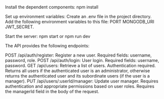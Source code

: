 Install the dependent components:
npm install

Set up environment variables:
Create an .env file in the project directory.
Add the following environment variables to this file:
PORT
MONGODB_URI
JWT_SECRET.

Start the server:
npm start
or
npm run dev

The API provides the following endpoints:

POST /api/auth/register: Register a new user. Required fields: username, password, role.
POST /api/auth/login: User login. Required fields: username, password.
GET /api/users: Retrieve a list of users. Authentication required. Returns all users if the authenticated user is an administrator, otherwise returns the authenticated user and its subordinate users (if the user is a manager).
PUT /api/users/:userId/manager: Update user manager. Requires authentication and appropriate permissions based on user roles. Requires the managerId field in the body of the request.

